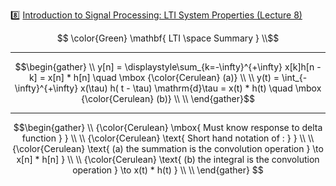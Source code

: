 :eight: [Introduction to Signal Processing: LTI System Properties (Lecture 8)](https://youtu.be/V2mz6R4yrwc)


```math
   \color{Green} \mathbf{ LTI \space Summary  } \\
```

---

```math
\begin{gather}
    \\
    y[n] = \displaystyle\sum_{k=-\infty}^{+\infty} x[k]h[n - k] = x[n] * h[n] \quad \mbox  {\color{Cerulean} (a)} \\
    \\
    y(t) = \int_{-\infty}^{+\infty} x(\tau) h( t - \tau) \mathrm{d}\tau = x(t) * h(t) \quad \mbox  {\color{Cerulean} (b)} \\
    \\
\end{gather}
```
---
```math
\begin{gather}
    \\
    {\color{Cerulean} \mbox{ Must know response to delta function } } \\
    \\
    {\color{Cerulean} \text{ Short hand notation of : } } \\
    \\
    {\color{Cerulean} \text{ (a) the summation is the convolution operation  } \to x[n] * h[n] } \\
    \\
    {\color{Cerulean} \text{ (b) the integral is the convolution operation  } \to x(t) * h(t) } \\
    \\
\end{gather}        
```
